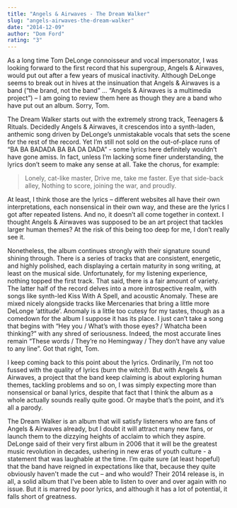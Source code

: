 ```yaml
---
title: "Angels & Airwaves - The Dream Walker"
slug: "angels-airwaves-the-dream-walker"
date: "2014-12-09"
author: "Dom Ford"
rating: "3"
---
```


As a long time Tom DeLonge connoisseur and vocal impersonator, I was looking forward to the first record that his supergroup, Angels & Airwaves, would put out after a few years of musical inactivity. Although DeLonge seems to break out in hives at the insinuation that Angels & Airwaves is a band (“the brand, not the band” ... “Angels & Airwaves is a multimedia project”) – I am going to review them here as though they are a band who have put out an album. Sorry, Tom.

The Dream Walker starts out with the extremely strong track, Teenagers & Rituals. Decidedly Angels & Airwaves, it crescendos into a synth-laden, anthemic song driven by DeLonge’s unmistakable vocals that sets the scene for the rest of the record. Yet I’m still not sold on the out-of-place runs of “BA BA BADADA BA BA DA DADA” - some lyrics here definitely wouldn’t have gone amiss. In fact, unless I’m lacking some finer understanding, the lyrics don’t seem to make any sense at all. Take the chorus, for example:

> Lonely, cat-like master, Drive me, take me faster. Eye that side-back alley, Nothing to score, joining the war, and proudly.

At least, I think those are the lyrics – different websites all have their own interpretations, each nonsensical in their own way, and these are the lyrics I got after repeated listens. And no, it doesn’t all come together in context. I thought Angels & Airwaves was supposed to be an art project that tackles larger human themes? At the risk of this being too deep for me, I don’t really see it.

Nonetheless, the album continues strongly with their signature sound shining through. There is a series of tracks that are consistent, energetic, and highly polished, each displaying a certain maturity in song writing, at least on the musical side. Unfortunately, for my listening experience, nothing topped the first track. That said, there is a fair amount of variety. The latter half of the record delves into a more introspective realm, with songs like synth-led Kiss With A Spell, and acoustic Anomaly. These are mixed nicely alongside tracks like Mercenaries that bring a little more DeLonge ‘attitude’. Anomaly is a little too cutesy for my tastes, though as a comedown for the album I suppose it has its place. I just can’t take a song that begins with “Hey you / What’s with those eyes? / Whatcha been thinking?” with any shred of seriousness. Indeed, the most accurate lines remain “These words / They’re no Hemingway / They don’t have any value to any line”. Got that right, Tom.

I keep coming back to this point about the lyrics. Ordinarily, I’m not too fussed with the quality of lyrics (burn the witch!). But with Angels & Airwaves, a project that the band keep claiming is about exploring human themes, tackling problems and so on, I was simply expecting more than nonsensical or banal lyrics, despite that fact that I think the album as a whole actually sounds really quite good. Or maybe that’s the point, and it’s all a parody.

The Dream Walker is an album that will satisfy listeners who are fans of Angels & Airwaves already, but I doubt it will attract many new fans, or launch them to the dizzying heights of acclaim to which they aspire. DeLonge said of their very first album in 2006 that it will be the greatest music revolution in decades, ushering in new eras of youth culture - a statement that was laughable at the time. I’m quite sure (at least hopeful) that the band have reigned in expectations like that, because they quite obviously haven't made the cut – and who would? Their 2014 release is, in all, a solid album that I’ve been able to listen to over and over again with no issue. But it is marred by poor lyrics, and although it has a lot of potential, it falls short of greatness.
